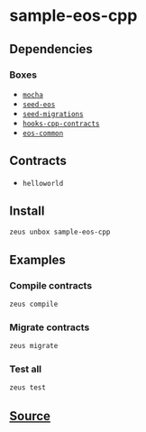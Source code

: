 
sample-eos-cpp 
====================




## Dependencies
### Boxes
* [`mocha`](mocha.md)
* [`seed-eos`](seed-eos.md)
* [`seed-migrations`](seed-migrations.md)
* [`hooks-cpp-contracts`](hooks-cpp-contracts.md)
* [`eos-common`](eos-common.md)


## Contracts
* `helloworld`
## Install
```bash
zeus unbox sample-eos-cpp
```
## Examples
### Compile contracts 
```bash
zeus compile
```
### Migrate contracts 
```bash
zeus migrate
```
### Test all 
```bash
zeus test
```










## [Source](https://github.com/liquidapps-io/zeus-sdk/tree/master/boxes/groups/eos-sdk/sample-eos-cpp)
